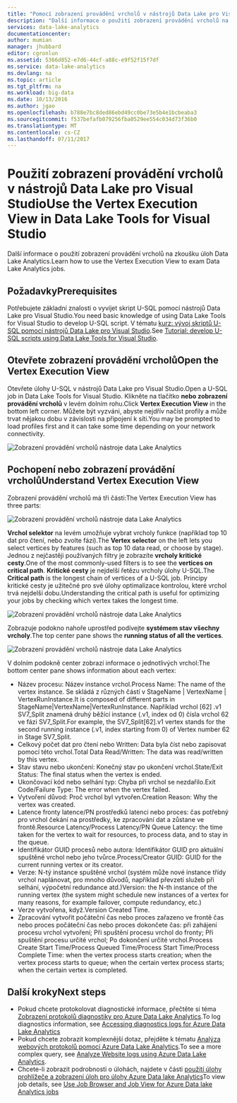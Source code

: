 ```yaml
---
title: "Pomocí zobrazení provádění vrcholů v nástrojů Data Lake pro Visual Studio | Microsoft Docs"
description: "Další informace o použití zobrazení provádění vrcholů na zkoušku úloh Data Lake Analytics."
services: data-lake-analytics
documentationcenter: 
author: mumian
manager: jhubbard
editor: cgronlun
ms.assetid: 5366d852-e7d6-44cf-a88c-e9f52f15f7df
ms.service: data-lake-analytics
ms.devlang: na
ms.topic: article
ms.tgt_pltfrm: na
ms.workload: big-data
ms.date: 10/13/2016
ms.author: jgao
ms.openlocfilehash: b788e7bc8ded86ebd49cc0be73e5b4e1bcbeaba3
ms.sourcegitcommit: f537befafb079256fba0529ee554c034d73f36b0
ms.translationtype: MT
ms.contentlocale: cs-CZ
ms.lasthandoff: 07/11/2017
---
```

# <a name="use-the-vertex-execution-view-in-data-lake-tools-for-visual-studio"></a><span data-ttu-id="ab466-103">Použití zobrazení provádění vrcholů v nástrojů Data Lake pro Visual Studio</span><span class="sxs-lookup"><span data-stu-id="ab466-103">Use the Vertex Execution View in Data Lake Tools for Visual Studio</span></span>
<span data-ttu-id="ab466-104">Další informace o použití zobrazení provádění vrcholů na zkoušku úloh Data Lake Analytics.</span><span class="sxs-lookup"><span data-stu-id="ab466-104">Learn how to use the Vertex Execution View to exam Data Lake Analytics jobs.</span></span>

## <a name="prerequisites"></a><span data-ttu-id="ab466-105">Požadavky</span><span class="sxs-lookup"><span data-stu-id="ab466-105">Prerequisites</span></span>

<span data-ttu-id="ab466-106">Potřebujete základní znalosti o vyvíjet skript U-SQL pomocí nástrojů Data Lake pro Visual Studio.</span><span class="sxs-lookup"><span data-stu-id="ab466-106">You need basic knowledge of using Data Lake Tools for Visual Studio to develop U-SQL script.</span></span>  <span data-ttu-id="ab466-107">V tématu [kurz: vývoj skriptů U-SQL pomocí nástrojů Data Lake pro Visual Studio](data-lake-analytics-data-lake-tools-get-started.md).</span><span class="sxs-lookup"><span data-stu-id="ab466-107">See [Tutorial: develop U-SQL scripts using Data Lake Tools for Visual Studio](data-lake-analytics-data-lake-tools-get-started.md).</span></span>

## <a name="open-the-vertex-execution-view"></a><span data-ttu-id="ab466-108">Otevřete zobrazení provádění vrcholů</span><span class="sxs-lookup"><span data-stu-id="ab466-108">Open the Vertex Execution View</span></span>
<span data-ttu-id="ab466-109">Otevřete úlohy U-SQL v nástrojů Data Lake pro Visual Studio.</span><span class="sxs-lookup"><span data-stu-id="ab466-109">Open a U-SQL job in Data Lake Tools for Visual Studio.</span></span> <span data-ttu-id="ab466-110">Klikněte na tlačítko **nebo zobrazení provádění vrcholů** v levém dolním rohu.</span><span class="sxs-lookup"><span data-stu-id="ab466-110">Click **Vertex Execution View** in the bottom left corner.</span></span> <span data-ttu-id="ab466-111">Můžete být vyzváni, abyste nejdřív načíst profily a může trvat nějakou dobu v závislosti na připojení k síti.</span><span class="sxs-lookup"><span data-stu-id="ab466-111">You may be prompted to load profiles first and it can take some time depending on your network connectivity.</span></span>

![Zobrazení provádění vrcholů nástroje data Lake Analytics](./media/data-lake-analytics-data-lake-tools-use-vertex-execution-view/data-lake-tools-open-vertex-execution-view.png)

## <a name="understand-vertex-execution-view"></a><span data-ttu-id="ab466-113">Pochopení nebo zobrazení provádění vrcholů</span><span class="sxs-lookup"><span data-stu-id="ab466-113">Understand Vertex Execution View</span></span>
<span data-ttu-id="ab466-114">Zobrazení provádění vrcholů má tři části:</span><span class="sxs-lookup"><span data-stu-id="ab466-114">The Vertex Execution View has three parts:</span></span>

![Zobrazení provádění vrcholů nástroje data Lake Analytics](./media/data-lake-analytics-data-lake-tools-use-vertex-execution-view/data-lake-tools-vertex-execution-view.png)

<span data-ttu-id="ab466-116">**Vrchol selektor** na levém umožňuje vybrat vrcholy funkce (například top 10 dat pro čtení, nebo zvolte fázi).</span><span class="sxs-lookup"><span data-stu-id="ab466-116">The **Vertex selector** on the left lets you select vertices by features (such as top 10 data read, or choose by stage).</span></span> <span data-ttu-id="ab466-117">Jednou z nejčastěji používaných filtry je zobrazíte **vrcholy kritické cesty**.</span><span class="sxs-lookup"><span data-stu-id="ab466-117">One of the most commonly-used filters is to see the **vertices on critical path**.</span></span> <span data-ttu-id="ab466-118">**Kritické cesty** je nejdelší řetězu vrcholy úlohy U-SQL.</span><span class="sxs-lookup"><span data-stu-id="ab466-118">The **Critical path** is the longest chain of vertices of a U-SQL job.</span></span> <span data-ttu-id="ab466-119">Principy kritické cesty je užitečné pro své úlohy optimalizace kontrolou, které vrchol trvá nejdelší dobu.</span><span class="sxs-lookup"><span data-stu-id="ab466-119">Understanding the critical path is useful for optimizing your jobs by checking which vertex takes the longest time.</span></span>
  
![Zobrazení provádění vrcholů nástroje data Lake Analytics](./media/data-lake-analytics-data-lake-tools-use-vertex-execution-view/data-lake-tools-vertex-execution-view-pane2.png)

<span data-ttu-id="ab466-121">Zobrazuje podokno nahoře uprostřed podívejte **systémem stav všechny vrcholy**.</span><span class="sxs-lookup"><span data-stu-id="ab466-121">The top center pane shows the **running status of all the vertices**.</span></span>
  
![Zobrazení provádění vrcholů nástroje data Lake Analytics](./media/data-lake-analytics-data-lake-tools-use-vertex-execution-view/data-lake-tools-vertex-execution-view-pane3.png)

<span data-ttu-id="ab466-123">V dolním podokně center zobrazí informace o jednotlivých vrchol:</span><span class="sxs-lookup"><span data-stu-id="ab466-123">The bottom center pane shows information about each vertex:</span></span>
* <span data-ttu-id="ab466-124">Název procesu: Název instance vrchol.</span><span class="sxs-lookup"><span data-stu-id="ab466-124">Process Name: The name of the vertex instance.</span></span> <span data-ttu-id="ab466-125">Se skládá z různých částí v StageName | VertexName | VertexRunInstance.</span><span class="sxs-lookup"><span data-stu-id="ab466-125">It is composed of different parts in StageName|VertexName|VertexRunInstance.</span></span> <span data-ttu-id="ab466-126">Například vrchol [62] .v1 SV7_Split znamená druhý běžící instance (.v1, index od 0) čísla vrchol 62 ve fázi SV7_Split.</span><span class="sxs-lookup"><span data-stu-id="ab466-126">For example, the SV7_Split[62].v1 vertex stands for the second running instance (.v1, index starting from 0) of Vertex number 62 in Stage SV7_Split.</span></span>
* <span data-ttu-id="ab466-127">Celkový počet dat pro čtení nebo Written: Data byla číst nebo zapisovat pomocí této vrchol.</span><span class="sxs-lookup"><span data-stu-id="ab466-127">Total Data Read/Written: The data was read/written by this vertex.</span></span>
* <span data-ttu-id="ab466-128">Stav stavu nebo ukončení: Konečný stav po ukončení vrchol.</span><span class="sxs-lookup"><span data-stu-id="ab466-128">State/Exit Status: The final status when the vertex is ended.</span></span>
* <span data-ttu-id="ab466-129">Ukončovací kód nebo selhání typ: Chyba při vrchol se nezdařilo.</span><span class="sxs-lookup"><span data-stu-id="ab466-129">Exit Code/Failure Type: The error when the vertex failed.</span></span>
* <span data-ttu-id="ab466-130">Vytvoření důvod: Proč vrchol byl vytvořen.</span><span class="sxs-lookup"><span data-stu-id="ab466-130">Creation Reason: Why the vertex was created.</span></span>
* <span data-ttu-id="ab466-131">Latence fronty latence/PN prostředků latenci nebo proces: čas potřebný pro vrchol čekání na prostředky, ke zpracování dat a zůstane ve frontě.</span><span class="sxs-lookup"><span data-stu-id="ab466-131">Resource Latency/Process Latency/PN Queue Latency: the time taken for the vertex to wait for resources, to process data, and to stay in the queue.</span></span>
* <span data-ttu-id="ab466-132">Identifikátor GUID procesů nebo autora: Identifikátor GUID pro aktuální spuštěné vrchol nebo jeho tvůrce.</span><span class="sxs-lookup"><span data-stu-id="ab466-132">Process/Creator GUID: GUID for the current running vertex or its creator.</span></span>
* <span data-ttu-id="ab466-133">Verze: N-tý instance spuštěné vrchol (systém může nové instance třídy vrchol naplánovat, pro mnoho důvodů, například převzetí služeb při selhání, výpočetní redundance atd.)</span><span class="sxs-lookup"><span data-stu-id="ab466-133">Version: the N-th instance of the running vertex (the system might schedule new instances of a vertex for many reasons, for example failover, compute redundancy, etc.)</span></span>
* <span data-ttu-id="ab466-134">Verze vytvořena, když.</span><span class="sxs-lookup"><span data-stu-id="ab466-134">Version Created Time.</span></span>
* <span data-ttu-id="ab466-135">Zpracování vytvořit počáteční čas nebo proces zařazeno ve frontě čas nebo proces počáteční čas nebo proces dokončete čas: při zahájení procesu vrchol vytvoření; Při spuštění procesu vrchol do fronty; Při spuštění procesu určité vrchol; Po dokončení určité vrchol.</span><span class="sxs-lookup"><span data-stu-id="ab466-135">Process Create Start Time/Process Queued Time/Process Start Time/Process Complete Time: when the vertex process starts creation; when the vertex process starts to queue; when the certain vertex process starts; when the certain vertex is completed.</span></span>

## <a name="next-steps"></a><span data-ttu-id="ab466-136">Další kroky</span><span class="sxs-lookup"><span data-stu-id="ab466-136">Next steps</span></span>
* <span data-ttu-id="ab466-137">Pokud chcete protokolovat diagnostické informace, přečtěte si téma [Zobrazení protokolů diagnostiky pro Azure Data Lake Analytics](data-lake-analytics-diagnostic-logs.md).</span><span class="sxs-lookup"><span data-stu-id="ab466-137">To log diagnostics information, see [Accessing diagnostics logs for Azure Data Lake Analytics](data-lake-analytics-diagnostic-logs.md)</span></span>
* <span data-ttu-id="ab466-138">Pokud chcete zobrazit komplexnější dotaz, přejděte k tématu [Analýza webových protokolů pomocí Azure Data Lake Analytics](data-lake-analytics-analyze-weblogs.md).</span><span class="sxs-lookup"><span data-stu-id="ab466-138">To see a more complex query, see [Analyze Website logs using Azure Data Lake Analytics](data-lake-analytics-analyze-weblogs.md).</span></span>
* <span data-ttu-id="ab466-139">Chcete-li zobrazit podrobnosti o úlohách, najdete v části [použití úlohy prohlížeče a zobrazení úloh pro úlohy Azure Data lake Analytics](data-lake-analytics-data-lake-tools-view-jobs.md)</span><span class="sxs-lookup"><span data-stu-id="ab466-139">To view job details, see [Use Job Browser and Job View for Azure Data lake Analytics jobs](data-lake-analytics-data-lake-tools-view-jobs.md)</span></span>
